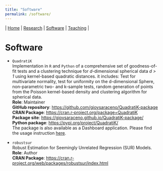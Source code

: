 ```yaml
---
title: "Software"
permalink: /software/
---
```


| [Home](index.md) | [Research](research.md) | [Software](software.md) | [Teaching](teaching.md) |

# Software

- `QuadratiK` \
    Implementation in `R` and `Python` of a comprehensive set of goodness-of-fit tests and a clustering technique for *d*-dimensional spherical data *d > 1* using kernel-based quadratic distances. it includes: Test for multivariate normality, test for uniformity on the d-dimensional Sphere, non-parametric two- and k-sample tests, random generation of points from the Poisson kernel-based density and clustering algorithm for spherical data. \
    **Role**: Maintainer\
    **GitHub repository**: https://github.com/giovsaraceno/QuadratiK-package \
    **CRAN Package**: https://cran.r-project.org/package=QuadratiK \
    **Package site**: https://giovsaraceno.github.io/QuadratiK-package/ \
    **Python package**: https://pypi.org/project/QuadratiK/ \
    The package is also available as a Dashboard application. Please find the usage instruction [here](https://quadratik.readthedocs.io/en/latest/user_guide/dashboard_application_usage.html). 

- `robustsur` \
    Robust Estimation for Seemingly Unrelated Regression (SUR) Models. \
    **Role**: Author \
    **CRAN Package**: https://cran.r-project.org/web/packages/robustsur/index.html
